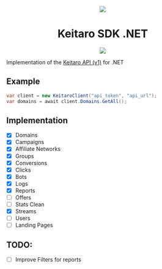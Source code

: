 <p align="center"><img src="https://docs.keitaro.io/images/keitaro.png" /> </p>
<h1 align="center">
  Keitaro SDK .NET
</h1>
<p align="center">
<img src="https://img.shields.io/badge/USDT%20(TRC--20)-TBj6GqFVarSSBhfoS31WwZUp1xLN2NZgb1-red" />
</p>

Implementation of the [Keitaro API (v1)](https://admin-api.docs.keitaro.io/) for .NET

## Example

```csharp
var client = new KeitaroClient("api_token", "api_url");
var domains = await client.Domains.GetAll();
```

## Implementation

- [x] Domains
- [x] Campaigns
- [x] Affiliate Networks
- [x] Groups
- [x] Conversions
- [x] Clicks
- [x] Bots
- [x] Logs
- [x] Reports
- [ ] Offers
- [ ] Stats Clean
- [x] Streams
- [ ] Users
- [ ] Landing Pages

## TODO:
- [ ] Improve Filters for reports